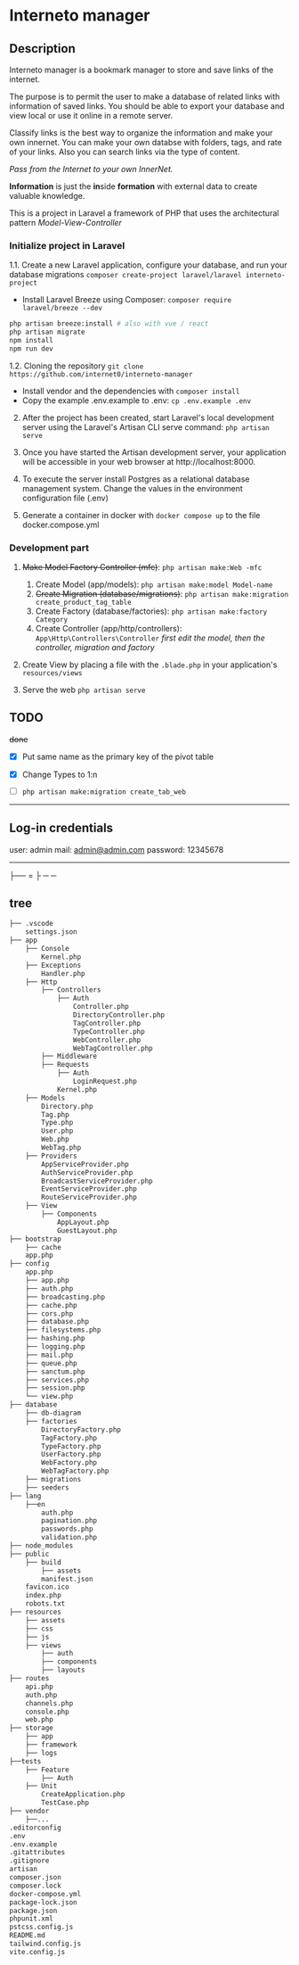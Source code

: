 # Interneto manager

## Description
Interneto manager is a bookmark manager to store and save links of the internet.

The purpose is to permit the user to make a database of related links with information of saved links. You should be able to export your database and view local or use it online in a remote server.

Classify links is the best way to organize the information and make your own innernet. You can make your own databse with folders, tags, and rate of your links. Also you can search links via the type of content.

*Pass from the Internet to your own InnerNet.*

**Information** is just the **in**side **formation** with external data to create valuable knowledge.


This is a project in Laravel a framework of PHP that uses the architectural pattern *Model-View-Controller*

### Initialize project in Laravel

1.1. Create a new Laravel application, configure your database, and run your database migrations
`composer create-project laravel/laravel interneto-project`

- Install Laravel Breeze using Composer: `composer require laravel/breeze --dev`
```sh
php artisan breeze:install # also with vue / react 
php artisan migrate
npm install
npm run dev
```

1.2. Cloning the repository `git clone https://github.com/internet0/interneto-manager`
- Install vendor and the dependencies with `composer install`
- Copy the example .env.example to .env: `cp .env.example .env`

2. After the project has been created, start Laravel's local development server using the Laravel's Artisan CLI serve command: `php artisan serve`

3. Once you have started the Artisan development server, your application will be accessible in your web browser at http://localhost:8000. 

4. To execute the server install Postgres as a relational database management system. Change the values in the environment configuration file (.env)

5. Generate a container in docker with `docker compose up` to the file docker.compose.yml


### Development part

1. ~~Make Model Factory Controller (mfc)~~:  `php artisan make:Web -mfc`
	1. Create Model (app/models): `php artisan make:model Model-name`
	2. ~~Create Migration  (database/migrations)~~: `php artisan make:migration create_product_tag_table`
	3. Create Factory (database/factories): `php artisan make:factory Category`
	4. Create Controller (app/http/controllers): `App\Http\Controllers\Controller`
	*first edit the model, then the controller, migration and factory*

2. Create View by placing a file with the `.blade.php` in your application's `resources/views`

3. Serve the web `php artisan serve`



## TODO
~~done~~
- [x] Put same name as the primary key of the pivot table
- [x] Change Types to 1:n
- [ ] `php artisan make:migration create_tab_web`


---

## Log-in credentials
user: admin
mail: admin@admin.com
password: 12345678

---

├── = ├ ─ ─

## tree
```sh
├── .vscode
	settings.json
├── app
	├── Console
		Kernel.php
	├── Exceptions
		Handler.php
	├── Http
		├── Controllers
			├── Auth
			    Controller.php
				DirectoryController.php
				TagController.php
				TypeController.php
				WebController.php
				WebTagController.php
		├── Middleware
		├── Requests
			├── Auth
				LoginRequest.php
		    Kernel.php
	├── Models
		Directory.php
		Tag.php
		Type.php
		User.php
		Web.php
		WebTag.php
	├── Providers
		AppServiceProvider.php
		AuthServiceProvider.php
		BroadcastServiceProvider.php
		EventServiceProvider.php
		RouteServiceProvider.php
	├── View
		├── Components
			AppLayout.php
			GuestLayout.php
├── bootstrap
	├── cache
	app.php
├── config
	app.php
	├── app.php
	├── auth.php
	├── broadcasting.php
	├── cache.php
	├── cors.php
	├── database.php
	├── filesystems.php
	├── hashing.php
	├── logging.php
	├── mail.php
	├── queue.php
	├── sanctum.php
	├── services.php
	├── session.php
	└── view.php
├── database
	├── db-diagram
	├── factories
		DirectoryFactory.php
		TagFactory.php
		TypeFactory.php
		UserFactory.php
		WebFactory.php
		WebTagFactory.php
	├── migrations
	├── seeders
├── lang
	├──en
		auth.php
		pagination.php
		passwords.php
		validation.php
├── node_modules
├── public
	├── build
		├── assets
		manifest.json
	favicon.ico
	index.php
	robots.txt
├── resources
	├── assets
	├── css
	├── js
	├── views
		├── auth
		├── components
		├── layouts
├── routes
	api.php
	auth.php
	channels.php
	console.php
	web.php
├── storage
	├── app
	├── framework
	├── logs
├──tests
	├── Feature
		├── Auth
	├── Unit
		CreateApplication.php
		TestCase.php
├── vendor
	├──...
.editorconfig
.env
.env.example
.gitattributes
.gitignore
artisan
composer.json
composer.lock
docker-compose.yml
package-lock.json
package.json
phpunit.xml
pstcss.config.js
README.md
tailwind.config.js
vite.config.js
```